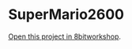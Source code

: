 SuperMario2600
=====

[Open this project in 8bitworkshop](http://8bitworkshop.com/redir.html?platform=vcs&githubURL=https%3A%2F%2Fgithub.com%2Fdozer8383%2FSuperMario2600&file=supermario.bas).

